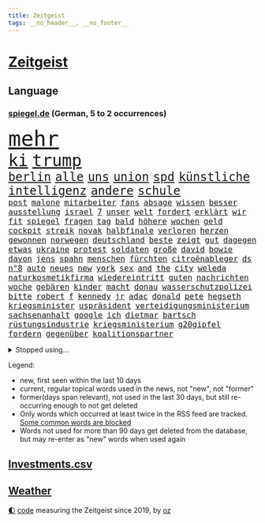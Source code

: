 ```yaml
---
title: Zeitgeist
tags: __no_header__, __no_footer__
---
```


# [Zeitgeist](https://oliz.io/zeitgeist/)

## Language

<h3><a href="https://www.spiegel.de" target="_blank">spiegel.de</a> (German, 5 to 2 occurrences)</h3>
<p style="font-family:monospace">
<span style="font-size:32pt"><a href="news_links.html#mehr" class="current">mehr</a></span>
<br>
<span style="font-size:25pt"><a href="news_links.html#ki" class="current">ki</a></span>
<span style="font-size:25pt"><a href="news_links.html#trump" class="current">trump</a></span>
<br>
<span style="font-size:18pt"><a href="news_links.html#berlin" class="current">berlin</a></span>
<span style="font-size:18pt"><a href="news_links.html#alle" class="current">alle</a></span>
<span style="font-size:18pt"><a href="news_links.html#uns" class="current">uns</a></span>
<span style="font-size:18pt"><a href="news_links.html#union" class="current">union</a></span>
<span style="font-size:18pt"><a href="news_links.html#spd" class="current">spd</a></span>
<span style="font-size:18pt"><a href="news_links.html#künstliche" class="current">künstliche</a></span>
<span style="font-size:18pt"><a href="news_links.html#intelligenz" class="current">intelligenz</a></span>
<span style="font-size:18pt"><a href="news_links.html#andere" class="current">andere</a></span>
<span style="font-size:18pt"><a href="news_links.html#schule" class="current">schule</a></span>
<br>
<span style="font-size:12pt"><a href="news_links.html#post" class="current">post</a></span>
<span style="font-size:12pt"><a href="news_links.html#malone" class="new">malone</a></span>
<span style="font-size:12pt"><a href="news_links.html#mitarbeiter" class="current">mitarbeiter</a></span>
<span style="font-size:12pt"><a href="news_links.html#fans" class="current">fans</a></span>
<span style="font-size:12pt"><a href="news_links.html#absage" class="current">absage</a></span>
<span style="font-size:12pt"><a href="news_links.html#wissen" class="current">wissen</a></span>
<span style="font-size:12pt"><a href="news_links.html#besser" class="current">besser</a></span>
<span style="font-size:12pt"><a href="news_links.html#ausstellung" class="current">ausstellung</a></span>
<span style="font-size:12pt"><a href="news_links.html#israel" class="current">israel</a></span>
<span style="font-size:12pt"><a href="news_links.html#7" class="current">7</a></span>
<span style="font-size:12pt"><a href="news_links.html#unser" class="current">unser</a></span>
<span style="font-size:12pt"><a href="news_links.html#welt" class="current">welt</a></span>
<span style="font-size:12pt"><a href="news_links.html#fordert" class="current">fordert</a></span>
<span style="font-size:12pt"><a href="news_links.html#erklärt" class="current">erklärt</a></span>
<span style="font-size:12pt"><a href="news_links.html#wir" class="current">wir</a></span>
<span style="font-size:12pt"><a href="news_links.html#fit" class="current">fit</a></span>
<span style="font-size:12pt"><a href="news_links.html#spiegel" class="current">spiegel</a></span>
<span style="font-size:12pt"><a href="news_links.html#fragen" class="current">fragen</a></span>
<span style="font-size:12pt"><a href="news_links.html#tag" class="current">tag</a></span>
<span style="font-size:12pt"><a href="news_links.html#bald" class="current">bald</a></span>
<span style="font-size:12pt"><a href="news_links.html#höhere" class="current">höhere</a></span>
<span style="font-size:12pt"><a href="news_links.html#wochen" class="current">wochen</a></span>
<span style="font-size:12pt"><a href="news_links.html#geld" class="current">geld</a></span>
<span style="font-size:12pt"><a href="news_links.html#cockpit" class="current">cockpit</a></span>
<span style="font-size:12pt"><a href="news_links.html#streik" class="current">streik</a></span>
<span style="font-size:12pt"><a href="news_links.html#novak" class="current">novak</a></span>
<span style="font-size:12pt"><a href="news_links.html#halbfinale" class="current">halbfinale</a></span>
<span style="font-size:12pt"><a href="news_links.html#verloren" class="current">verloren</a></span>
<span style="font-size:12pt"><a href="news_links.html#herzen" class="current">herzen</a></span>
<span style="font-size:12pt"><a href="news_links.html#gewonnen" class="current">gewonnen</a></span>
<span style="font-size:12pt"><a href="news_links.html#norwegen" class="current">norwegen</a></span>
<span style="font-size:12pt"><a href="news_links.html#deutschland" class="current">deutschland</a></span>
<span style="font-size:12pt"><a href="news_links.html#beste" class="current">beste</a></span>
<span style="font-size:12pt"><a href="news_links.html#zeigt" class="current">zeigt</a></span>
<span style="font-size:12pt"><a href="news_links.html#gut" class="current">gut</a></span>
<span style="font-size:12pt"><a href="news_links.html#dagegen" class="current">dagegen</a></span>
<span style="font-size:12pt"><a href="news_links.html#etwas" class="current">etwas</a></span>
<span style="font-size:12pt"><a href="news_links.html#ukraine" class="current">ukraine</a></span>
<span style="font-size:12pt"><a href="news_links.html#protest" class="current">protest</a></span>
<span style="font-size:12pt"><a href="news_links.html#soldaten" class="current">soldaten</a></span>
<span style="font-size:12pt"><a href="news_links.html#große" class="current">große</a></span>
<span style="font-size:12pt"><a href="news_links.html#david" class="current">david</a></span>
<span style="font-size:12pt"><a href="news_links.html#bowie" class="new">bowie</a></span>
<span style="font-size:12pt"><a href="news_links.html#davon" class="current">davon</a></span>
<span style="font-size:12pt"><a href="news_links.html#jens" class="current">jens</a></span>
<span style="font-size:12pt"><a href="news_links.html#spahn" class="current">spahn</a></span>
<span style="font-size:12pt"><a href="news_links.html#menschen" class="current">menschen</a></span>
<span style="font-size:12pt"><a href="news_links.html#fürchten" class="current">fürchten</a></span>
<span style="font-size:12pt"><a href="news_links.html#citroënableger" class="new">citroënableger</a></span>
<span style="font-size:12pt"><a href="news_links.html#ds" class="new">ds</a></span>
<span style="font-size:12pt"><a href="news_links.html#n°8" class="new">n°8</a></span>
<span style="font-size:12pt"><a href="news_links.html#auto" class="current">auto</a></span>
<span style="font-size:12pt"><a href="news_links.html#neues" class="current">neues</a></span>
<span style="font-size:12pt"><a href="news_links.html#new" class="current">new</a></span>
<span style="font-size:12pt"><a href="news_links.html#york" class="current">york</a></span>
<span style="font-size:12pt"><a href="news_links.html#sex" class="current">sex</a></span>
<span style="font-size:12pt"><a href="news_links.html#and" class="current">and</a></span>
<span style="font-size:12pt"><a href="news_links.html#the" class="current">the</a></span>
<span style="font-size:12pt"><a href="news_links.html#city" class="current">city</a></span>
<span style="font-size:12pt"><a href="news_links.html#weleda" class="new">weleda</a></span>
<span style="font-size:12pt"><a href="news_links.html#naturkosmetikfirma" class="new">naturkosmetikfirma</a></span>
<span style="font-size:12pt"><a href="news_links.html#wiedereintritt" class="new">wiedereintritt</a></span>
<span style="font-size:12pt"><a href="news_links.html#guten" class="current">guten</a></span>
<span style="font-size:12pt"><a href="news_links.html#nachrichten" class="current">nachrichten</a></span>
<span style="font-size:12pt"><a href="news_links.html#woche" class="current">woche</a></span>
<span style="font-size:12pt"><a href="news_links.html#gebären" class="new">gebären</a></span>
<span style="font-size:12pt"><a href="news_links.html#kinder" class="current">kinder</a></span>
<span style="font-size:12pt"><a href="news_links.html#macht" class="current">macht</a></span>
<span style="font-size:12pt"><a href="news_links.html#donau" class="current">donau</a></span>
<span style="font-size:12pt"><a href="news_links.html#wasserschutzpolizei" class="current">wasserschutzpolizei</a></span>
<span style="font-size:12pt"><a href="news_links.html#bitte" class="current">bitte</a></span>
<span style="font-size:12pt"><a href="news_links.html#robert" class="current">robert</a></span>
<span style="font-size:12pt"><a href="news_links.html#f" class="current">f</a></span>
<span style="font-size:12pt"><a href="news_links.html#kennedy" class="current">kennedy</a></span>
<span style="font-size:12pt"><a href="news_links.html#jr" class="current">jr</a></span>
<span style="font-size:12pt"><a href="news_links.html#adac" class="current">adac</a></span>
<span style="font-size:12pt"><a href="news_links.html#donald" class="current">donald</a></span>
<span style="font-size:12pt"><a href="news_links.html#pete" class="current">pete</a></span>
<span style="font-size:12pt"><a href="news_links.html#hegseth" class="current">hegseth</a></span>
<span style="font-size:12pt"><a href="news_links.html#kriegsminister" class="new">kriegsminister</a></span>
<span style="font-size:12pt"><a href="news_links.html#uspräsident" class="current">uspräsident</a></span>
<span style="font-size:12pt"><a href="news_links.html#verteidigungsministerium" class="current">verteidigungsministerium</a></span>
<span style="font-size:12pt"><a href="news_links.html#sachsenanhalt" class="current">sachsenanhalt</a></span>
<span style="font-size:12pt"><a href="news_links.html#google" class="current">google</a></span>
<span style="font-size:12pt"><a href="news_links.html#ich" class="current">ich</a></span>
<span style="font-size:12pt"><a href="news_links.html#dietmar" class="current">dietmar</a></span>
<span style="font-size:12pt"><a href="news_links.html#bartsch" class="new">bartsch</a></span>
<span style="font-size:12pt"><a href="news_links.html#rüstungsindustrie" class="current">rüstungsindustrie</a></span>
<span style="font-size:12pt"><a href="news_links.html#kriegsministerium" class="new">kriegsministerium</a></span>
<span style="font-size:12pt"><a href="news_links.html#g20gipfel" class="current">g20gipfel</a></span>
<span style="font-size:12pt"><a href="news_links.html#fordern" class="current">fordern</a></span>
<span style="font-size:12pt"><a href="news_links.html#gegenüber" class="current">gegenüber</a></span>
<span style="font-size:12pt"><a href="news_links.html#koalitionspartner" class="current">koalitionspartner</a></span>
</p>
<details>
<summary>Stopped using...</summary>
<p class="former" style="font-size:12pt">
madrid(1779) phase(1779) welle(1779) 6(1778) weitergeht(1778) aufgerufen(1777) biden(1777) bitten(1777) brücke(1777) facebook(1777) treffer(1777) verlegt(1777) genannt(1776) gerichtshof(1776) juden(1776) verteilt(1776) geäußert(1775) reich(1775) scheinen(1775) untersuchungen(1775) botschaften(1774) eindruck(1774) mitglied(1774) müssten(1774) software(1774) becker(1773) meinem(1773) bundespräsident(1772) dreimal(1772) eingestellt(1772) investitionen(1772) konzerne(1772) scholz(1772) steinmeier(1772) super(1772) verhaftet(1772) anteil(1771) april(1771) besonderen(1771) bull(1771) morgen(1771) red(1771) sicherheitskräfte(1771) welchem(1770) äußerungen(1770) gehe(1769) infektion(1769) rät(1769) sports(1769) bedenken(1768) militärs(1768) messi(1767) oppositionelle(1767) erhielt(1766) lügen(1766) werbung(1766) distanziert(1765) forderte(1765) kopf(1765) opfern(1765) trainiert(1765) bewegen(1764) antwort(1763) chefin(1763) erkrankung(1763) gekauft(1763) klimapolitik(1763) spekuliert(1763) treten(1763) expräsident(1762) anhänger(1761) aufgenommen(1761) ermittlern(1760) tiefen(1758) licht(1757) motiv(1756) eigenes(1754) nah(1754) näher(1754) klimaschutz(1753) schrecken(1753) überleben(1753) reduzieren(1750) journalist(1749) wahrscheinlich(1749) stress(1748) syrer(1748) größere(1745) hängen(1744) provoziert(1744) halbe(1742) iranischen(1742) zeigten(1742) dramatischen(1737) einblicke(1726) liberalen(1726) karlsruhe(1719) offener(1718) abschluss(1716) langjährige(1666) autobauer(1659) expräsidenten(1650) charles(1577) krieges(1557) spiegelreporter(1533) ausnahme(1519) ohnehin(1510) börsen(1452) gehälter(1441) spezielle(1409) halbes(1397) betrüger(1380) gestört(1375) loch(1349) weiten(1327) gezwungen(1292) mut(1281) beschuss(1264) eingetroffen(1250) langsam(1248) microsoft(1245) kasse(1244) besetzten(1239) antisemitische(1223) schlamm(1205) prinzessin(1187) angehörigen(1160) partnerin(1150) thüringens(1149) dramatische(1141) legal(1129) nation(1106) angreifen(1055) lionel(1046) versehen(1044) pjöngjang(1036) todesstrafe(1023) flugabwehr(1012) gesprengt(1006) redet(1001) lauter(994) wechselte(993) gedroht(991) mächtige(986) kieler(968) viertagewoche(962) vorstand(958) vermögen(942) marode(937) bremst(929) jäger(927) lauf(921) unruhe(917) hamilton(901) lewis(901) duisburg(895) miami(875) wiederwahl(874) trikot(845) arabischen(832) diebstahl(830) schlagabtausch(819) fußballem(777) pass(776) höheren(761) zweifelt(739) knie(732) körperliche(730) völkermord(728) momente(725) schwachen(717) boeing(703) verfolgte(699) fehlte(690) beschuldigt(687) horst(687) besetzung(686) eustaaten(686) nominierung(669) wild(658) spiegelredakteurin(653) adam(650) abschiebung(644) unterschätzt(639) beyoncé(638) student(635) magic(631) indischen(626) bedrängnis(615) historischer(614) wahre(608) teamkollegen(602) schritte(596) wahr(591) le(588) anthony(584) pep(583) gesetzliche(580) minus(579) senator(569) spiegelredakteur(566) zweieinhalb(563) erleichtert(560) zurückziehen(560) justin(550) freut(541) gerieten(540) ausmacht(538) raf(535) stewart(535) jenseits(530) schülerinnen(529) klettert(527) fehlern(526) verstappen(517) kriegsführung(511) dokumentation(508) noah(506) drin(503) 2029(500) einbruch(498) ernannt(496) unseres(496) figuren(490) verspielt(485) systematisch(476) beweist(475) parkplatz(468) beliebtesten(464) späten(462) france(460) spanier(452) steven(450) herum(439) /(433) papa(431) smith(431) urteile(431) white(426) indische(425) bewahrt(421) talent(415) beschert(414) zeichnen(414) saskia(409) kandidieren(404) katzen(402) inlandsgeheimdienst(398) abbrechen(393) drehen(392) merkt(392) geurteilt(388) konkret(386) tanzte(384) verzweifelt(383) scheiterten(379) erschießt(378) zögern(378) mittag(372) nächstes(372) autokraten(369) siedler(367) satiriker(366) ifoinstituts(365) verpasste(365) konzernchef(364) weitermachen(363) khan(361) unterbringung(358) nutzerinnen(354) organisierte(353) beweis(348) verwandelt(346) ngos(343) alex(342) winkt(342) anzahl(341) bewirbt(340) eingestuft(340) zwang(336) 2500(335) energiepreise(333) washingtons(333) stärkt(332) ausgerichtet(328) dreieinhalb(328) annäherung(326) kleinkinder(326) bka(325) unbeeindruckt(325) jordanien(323) combs(322) diddy(322) sean(322) verwandten(322) anzeigen(321) strohe(319) eilt(317) veranstaltungen(314) vorsorglich(314) adhs(313) stromausfälle(311) stanley(310) antisemitischen(308) maler(306) harmlos(305) gestimmt(302) qualifiziert(302) mitgeteilt(297) exemplare(296) leere(296) jake(291) überzieht(290) überlegt(289) exchef(285) gelder(285) grab(285) millionenbetrag(284) ruhen(284) vatikan(284) 72(283) hingerichtet(282) kongress(280) klimaziele(277) cdupolitikerin(276) altkanzler(274) zuschüsse(274) 500000(272) abgestimmt(272) töne(271) brandanschlag(269) scharfer(269) 57(267) betreuung(265) versus(265) drohung(264) unionsfraktion(264) französin(261) realistisch(260) verzögerungen(259) leichte(257) fasziniert(256) steuer(255) verließen(254) netflixserie(253) ergab(251) general(251) spurensuche(248) spielraum(246) zündet(246) antrittsbesuch(244) wiederum(241) gebühr(236) schlagzeuger(236) schmuggel(236) empfehlen(234) solch(234) überstehen(234) souveränität(233) angeklagten(232) entsprechendes(232) selbstkritik(232) 54(231) bewertung(231) halbinsel(231) kaninchen(230) schönheit(228) konstruktiv(225) milliardenschwere(225) ämter(225) gläubigen(224) ingolstadt(223) rücksicht(222) privat(221) zuhause(220) jene(216) bangkok(211) aufgefallen(210) taxi(210) werten(205) geisel(204) gesunde(203) winde(203) lernt(201) posts(201) verbesserung(201) lärm(200) manuela(200) premiere(200) wohnmobil(200) notenbank(199) anreise(198) tausender(198) bargeld(195) unterzeichnet(192) auszuschließen(191) bequem(191) bonus(191) boom(191) entwickelte(190) berlinerin(188) aufbauen(187) verfassungsbeschwerde(187) spielberg(185) beherrscht(184) niedrigere(184) witkoff(184) abitur(183) aufruf(183) marie(183) oper(183) schranken(183) aufgegeben(181) verträge(181) osbourne(180) ozzy(180) usaid(180) faszination(179) milliardeninvestitionen(179) absitzen(178) boston(178) roland(178) siege(178) verschafft(173) längerer(172) auszug(171) engagieren(171) gedachten(171) grenzregion(171) langfristigen(171) opa(171) wuppertal(171) aufatmen(170) saniert(170) taktik(170) verbinden(170) kollaps(169) debütalbum(168) 25jähriger(167) slogan(167) systems(166) g(165) brücken(164) krachte(164) gesamtes(163) überzahl(163) just(162) jünger(162) konzentriert(162) luis(162) diplomat(160) dreist(160) 24jährigen(159) 1860(158) bulgarische(158) chinageschäft(158) geht’s(157) grausame(157) 56(156) detmold(156) erhöhung(156) wortgefecht(156) hingelegt(155) kriegsgebiet(155) wunden(155) detail(154) scham(154) verdammt(154) beteiligte(153) bär(153) büttner(153) munich(153) wahrzeichen(153) bundesweiten(152) statistik(151) wiederaufnahme(151) bestellen(150) no(149) rütteln(149) zielt(149) drohnenattacke(148) experimente(148) ökologischen(148) beugen(147) flügen(147) liberaler(147) schwesig(147) wels(147) zivilbevölkerung(147) johansson(146) kürzer(146) marinemanöver(146) scarlett(146) brasilianische(144) clark(143) gigantischen(143) prozesses(141) netanyahuregierung(140) poleposition(140) qualifying(140) weitreichenden(140) überschreitet(140) begehrten(139) freispruch(139) jurist(139) erkelenz(138) freistaat(138) junta(138) kalender(138) tirol(138) archäologen(137) bernie(137) fußstapfen(137) airbnb(135) josh(135) kiefer(135) ablaufen(134) stützpunkte(134) tourismus(134) gwyneth(133) paltrow(133) tatsächliche(133) beliebten(132) geburtenrate(132) reserviert(131) taiwans(131) geheim(130) zurückkehren(130) nationalspielerinnen(129) airbus(128) lyon(128) ostern(128) satellitenbilder(128) siedlern(128) wertvolle(128) aufschluss(127) ermordete(127) juliane(127) mls(127) spiegelreporterin(127) bemerkenswerter(126) handwerker(126) datenvolumen(125) enormen(125) carrie(124) fahrräder(124) beruhigen(123) erwähnte(123) goldene(123) propagandavideo(123) rückten(123) ausspioniert(122) brandenburgs(122) evakuieren(122) fernverkehr(122) hasan(121) kultusminister(121) ambitionierten(120) booker(120) cory(120) renault(120) rüstungsgeschäft(120) sonntagmorgen(120) weinen(120) messe(119) schulz(119) sozialausgaben(119) abgelöst(118) nintendo(118) wall(118) arbeite(117) digitalministerium(117) ermahnt(117) geeignet(117) inspiriert(117) linkenabgeordnete(117) umgehend(117) handelsverband(116) kämpften(116) stalker(116) kürzester(115) neuköllner(114) römischen(114) zollkeule(114) überflutungen(114) atombombenabwurf(113) elizabeth(113) hiroshima(113) abgaben(112) epstein(112) jobcenter(112) katholiken(112) ministerin(112) portion(112) testet(112) ungleich(112) jungtiere(111) finanzministerium(110) portal(110) journal(109) parteiinterne(109) südtirol(109) wohnsitz(109) spendet(108) tue(108) unterfangen(108) kategorisch(107) label(107) südamerika(107) verpflichtung(107) archäologie(106) don(106) handgepäck(106) haushaltsausschuss(106) selfie(106) verstört(106) deep(105) intensiv(105) lebewesen(105) videoaufnahmen(105) woelki(105) köpfe(104) wednesday(104) filmstar(103) kletterte(103) beweismittel(102) parteigelder(102) gepäck(101) ärmeren(101) niedriger(100) interessenten(99) elektroantrieb(98) farce(98) kippt(98) kremlsprecher(98) meistertitel(98) passagieren(98) anlage(97) mahmoud(97) summer(96) indiana(95) tiergarten(95) vorsatz(95) bundeswirtschaftsministerin(94) cam(94) gastronomie(94) grenzt(94) lukas(94) vertagt(94) worklifebalance(94) buffett(93) spiegelteam(93) warren(93) 25jährige(92) einschätzung(92) regelung(92) rumort(92) schimpft(92) erholen(91) konsumgeständnis(91) nordamerika(91) stufen(91) trail(91) vernichtung(91) wanderweg(91) annahmen(90) anziehen(90) gehege(90) iraner(90) merzregierung(90) peak(90) wildberger(90) bundesfinanzminister(89) gonzález(89) grausamen(89) hubig(89) jette(89) lee(89) mclarenfahrer(89) neuverschuldung(89) nietzard(89) tagelange(89) emfinale(88) lehrerverband(88) saporischschja(88) transfeindlichkeit(88) weltbild(88) wenigsten(88) zusammenbruch(88) afrikanerin(87) ausgelesen(87) mossad(87) polizeiangaben(87) sexvideos(87) tiefsee(87) vorgaben(87) 122(86) bürokratieabbau(86) chatgptanbieter(86) beisein(85) bürgermeisterin(85) charlotte(85) likes(85) regierende(85) spdlandesverband(85) theorien(85) töteten(85) dünn(84) grausamkeit(84) inácio(84) luiz(84) lula(84) riskant(84) unvereinbarkeitsbeschluss(84) atombomben(83) ausgetreten(83) ausnahmegenehmigung(83) freigibt(83) mützenich(83) robotaxis(83) vorm(83) wadephuls(83) abstecher(82) aufsehenerregenden(82) finaleinzug(82) floridas(82) leverkusener(82) picasso(82) populär(82) rissen(82) schwierigste(82) 69(81) anblick(81) diane(81) digitalminister(81) einseitig(81) schleppte(81) stellvertretender(81) versäumnisse(81) anwältin(80) kleinsten(80) vegetarische(80) arbeitszeit(79) saudiarabischen(79) wandelte(79) weltuntergang(79) cruise(78) curtis(78) formel1rennen(78) arbeitsumfeld(77) aushandeln(77) desantis(77) optimistischer(77) techunternehmen(77) u(77) virtuellen(77) aktivismus(76) beschreiben(76) einbringen(76) gerissen(76) gilmore(76) handelskonflikte(76) massentourismus(76) nachtragend(76) sandler(76) sanierungen(76) staatsgäste(76) zwecke(76) zwischenstopp(76) gesamtsieg(75) jet(75) mauritius(75) mittelstaedt(75) verzweifeln(75) widmet(75) 2002(74) kunde(74) schnellsten(74) toxisches(74) gestohlene(73) politikwechsel(73) rambo(73) schwerfällt(73) sicheren(73) urheberrecht(73) fahrerinnen(72) fies(72) flugzeugbauer(72) heilig(72) kardashian(72) trauern(72) 182(71) antwortet(71) christi(71) entsendet(71) gereinigt(71) gigabyte(71) mobilfunkempfang(71) proben(71) registrierte(71) schrittweise(71) erpressen(70) erwirbt(70) evie(70) grillmeisterschaft(70) kreise(70) rekordzahl(70) zwanzig(70) brettspiele(69) ibrahim(69) längeren(69) schadsoftware(69) spektrum(69) stagnation(69) coast(68) xmal(68) cyberkriminelle(67) gegenzug(67) jule(67) like(67) mg(67) mitmenschen(67) seitz(67) that(67) ausgebaut(66) bundestagsabgeordnete(66) championsleaguetitel(66) karol(66) nawrocki(66) sensationell(66) signalisieren(66) umweltminister(66) digitalisierung(65) extremistischer(65) ferienanlage(65) kräften(65) maus(65) nase(65) stahl(65) stau(65) verurteilter(65) alnassr(64) fehlerhafte(64) krisensaison(64) pendlerpauschale(64) abschlussbericht(63) achtziger(63) beobachteten(63) desinformation(63) fukushima(63) hilfssystem(63) hungernden(63) kippen(63) schwächeln(63) defizite(62) zurückholen(62) errechnet(61) exaußenministerin(61) korruptionsaffäre(61) magnum(61) pablo(61) sozialleistungen(61) carsharinganbieter(60) einzuführen(60) erpressung(60) immunsystem(60) miles(60) patientin(60) universum(60) brust(59) eingebracht(59) geliebtes(59) lesbar(59) traditionshaus(59) verhandlungsgeschick(59) grünejugendchefin(58) herzlich(58) hsvfans(58) kulturschaffende(58) mecklenburgvorpommerns(58) mindestalter(58) basieren(57) energiebedarf(57) herhalten(57) kompetenzen(57) rechenzentren(57) sorten(57) verstappens(57) wiederholte(57) ächzen(57) hunderter(56) krasavice(56) künstlern(56) plenarsaal(56) tyrannosaurus(56) verschleppten(56) verzögerung(56) befassen(55) parlamentarier(55) vorgedrungen(55) wasserkrise(55) amoklauf(54) blechlawine(54) genießt(54) magabewegung(54) shirin(54) abwehr(53) atomwissenschaftler(53) ausstattung(53) biontech(53) entziffern(53) erschütterte(53) ressort(53) cansın(52) goldschakal(52) lämmer(52) nuklearanlage(52) oberkörper(52) weltreise(52) wohnmobile(52) befanden(51) bronze(51) cduabgeordnete(51) kerstin(51) norwegischen(51) passagierflugzeug(51) regionalzug(51) stahlindustrie(51) todesurteil(51) betrügerische(50) kindesentführung(50) staatsschutz(50) waggons(50) atmen(49) basketballerin(49) beeindruckenden(49) eingefangen(49) favoritin(49) verheerend(49) öldepot(49) brennenden(48) capri(48) fußballnationalspielerin(48) moritz(48) verkehrsministerium(48) verstrichen(48) ankurbeln(47) emtitel(47) ferraris(47) parker(47) soße(47) stromschlag(47) konzertbesucher(46) unbegrenzte(46) wirtschaftswachstum(46) zünden(46) adriana(45) appellieren(45) lauten(45) leblos(45) bombenangriff(44) bradshaw(44) deutschpolnischen(44) mitfahren(44) gerichten(43) improvisierten(43) miniwachstum(43) wdr(43) feldzug(42) produkt(42) seetang(42) sergio(42) impfungen(41) mikroplastik(41) verschwendet(41) wählergruppen(41) agrarminister(40) angola(40) bewerten(40) geschwächt(40) glaubwürdigkeit(40) hommage(40) millionenschweren(40) privatjets(40) trainingslager(40) turniers(40) videovergleich(40) 1903(39) cowboy(39) interpretiert(39) musikfestivals(39) nichtregierungsorganisationen(39) provokanten(39) stücke(39) taylorjohnson(39) alois(38) angehoben(38) kriegskurs(38) lindsay(38) mahlzeiten(38) umgekommen(38) vermeintlich(38) überwachen(38) antiisraelische(37) baldige(37) erpresst(37) ragt(37) überaus(37) abschiebegefängnis(36) erzbistum(36) flaschenpost(36) geschworene(36) offenlegung(36) toll(36) buenos(35) cduwirtschaftsministerin(35) meisterschaften(35) relevante(35) schwitzen(35) ständiges(35) teiler(35) ussängerin(35) vernünftige(35) gamer(34) alarmieren(33) craig(33) einiger(33) gendersprache(33) ködern(33) sacken(33) verstoße(33) verwüstung(33) falschem(32) großfamilien(32) kratzt(32) rivalen(32) verfasst(32) ac/dc(31) born(31) ergebnissen(31) erreger(31) gelben(31) jahrhunderten(31) kette(31) mel(31) profitierte(31) wirksam(31) gefährlichste(30) machtverlust(30) zehntel(30) cartertour(29) elba(29) flop(29) frankreichrundfahrt(29) hathaway(29) idris(29) kartelle(29) kontinente(29) philadelphia(29) schlechtere(29) südküste(29) verenden(29) 67(28) bedeuteten(28) lenkt(28) reiseziel(28) vizechef(28) abschreckung(27) einsätze(27) geschrumpft(27) lebensmitteln(27) staatsanwaltschaften(27) umfragewerte(27) währung(27) besatzung(26) cas(26) geschmack(26) jane(26) klimafolgen(26) lyles(26) monieren(26) optisch(26) smartphonetarife(26) umstimmen(26) wacken(26) zusammenhängen(26) überhöhte(26) bouffier(25) burkhard(25) ertrinken(25) flirt(25) gap(25) labubus(25) urlaubsregion(25) austragen(24) brisant(24) cherry(24) dolomiten(24) finanzexperten(24) gelbe(24) republikanern(24) verletzter(24) exklusive(23) gedauert(23) komponist(23) ludwig(23) nora(23) spitzensport(23) wegfall(23) überzeugungsarbeit(23) berichterstattung(22) durchschnittlich(22) ernüchterung(22) kraftwerk(22) rekordhitze(22) richterkandidatin(22) zollpläne(22) abgenommen(21) datenanalyse(21) rettungsmission(21) schüchternheit(21) umsatzstärkste(21) wegovy(21) darbietung(20) drauf(20) einfuhren(20) maralago(20) testspiel(20) unbequem(20) allerletzten(19) doktorarbeit(19) epsteinakten(19) klemm(19) landwirtschaftsministeriums(19) lieferando(19) liter(19) socialmediapost(19) staatsanwältin(19) umstieg(19) aufgeklärt(18) brüdern(18) millionengeschäft(18) ostküste(18) rechtlich(18) torsten(18) autonomes(17) colbert(17) covorsitzende(17) dosb(17) ereignissen(17) heikel(17) jemals(17) porto(17) tatsächlich …(17) badekleidung(16) basketballstar(16) gewinnzone(16) kletterkünste(16) vergibt(16) vertrieben(16) 55jähriger(15) abgestürzten(15) ahnung(15) emmynominierung(15) erlaubnis(15) patriotsysteme(15) ressorts(15) unbeirrt(15) vermeintlicher(15) ausgestiegen(14) betrugsvorwurf(14) ismaik(14) murdoch(14) putschversuchs(14) pöbeleien(14) sommerferiendebatte(14) usfirma(14) gebucht(13) kadaver(13) moraes(13) naturschutzbund(13) sofortigen(13) strandes(13) arbeitslose(12) festigen(12) fossil(12) kinofilms(12) rapperin(12) wahldebakel(12) aushungerung(11) brandt(11) katastrophalen(11) kimodelle(11) mitleidenschaft(11) passion(11) unsinn(11)
</p>
</details>
<p>Legend:
<ul>
<li><span class="new">new</span>, first seen within the last 10 days</li>
<li><span class="current">current</span>, regular topical words used in the news, not "new", not "former"</li>
<li><span class="former">former(days span relevant)</span>, not used in the last 30 days, but still re-occurring enough to not get deleted</li>
<li>Only words which occurred at least twice in the RSS feed are tracked. <a href="language/filters.py">Some common words are blocked</a></li>
<li>Words not used for more than 90 days get deleted from the database, but may re-enter as "new" words when used again</li>
</ul>
</p>

## [Investments](investments.html)[.csv](investments.csv)

## [Weather](weather.html)

<footer>
<a href="javascript:toggleTheme()" class="nav">🌓</a>
<a href="https://github.com/ooz/zeitgeist">code</a> measuring the Zeitgeist since 2019, by <a href="https://oliz.io">oz</a>
</footer>

